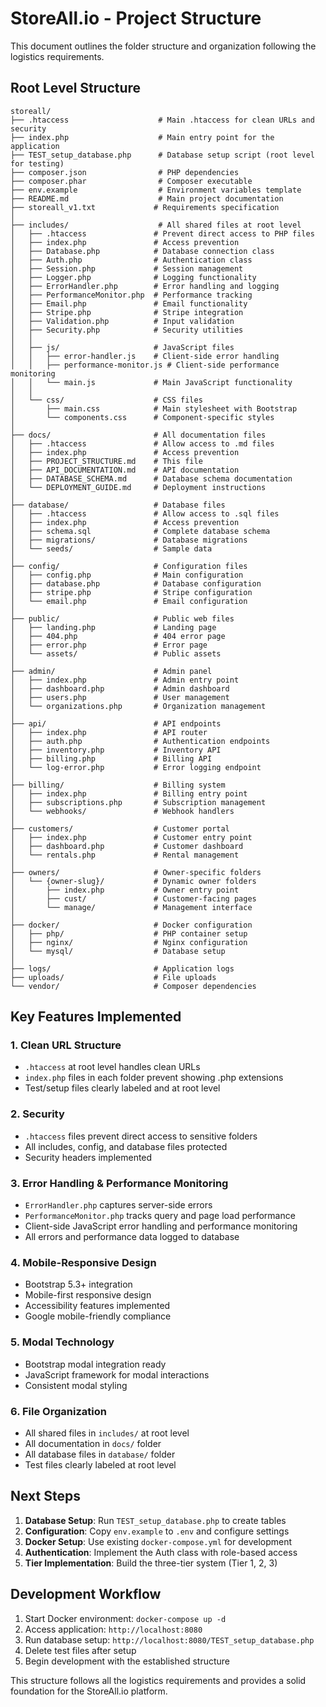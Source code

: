 # StoreAll.io - Project Structure

This document outlines the folder structure and organization following the logistics requirements.

## Root Level Structure

```
storeall/
├── .htaccess                    # Main .htaccess for clean URLs and security
├── index.php                    # Main entry point for the application
├── TEST_setup_database.php      # Database setup script (root level for testing)
├── composer.json                # PHP dependencies
├── composer.phar                # Composer executable
├── env.example                  # Environment variables template
├── README.md                    # Main project documentation
├── storeall_v1.txt             # Requirements specification
│
├── includes/                    # All shared files at root level
│   ├── .htaccess               # Prevent direct access to PHP files
│   ├── index.php               # Access prevention
│   ├── Database.php            # Database connection class
│   ├── Auth.php                # Authentication class
│   ├── Session.php             # Session management
│   ├── Logger.php              # Logging functionality
│   ├── ErrorHandler.php        # Error handling and logging
│   ├── PerformanceMonitor.php  # Performance tracking
│   ├── Email.php               # Email functionality
│   ├── Stripe.php              # Stripe integration
│   ├── Validation.php          # Input validation
│   ├── Security.php            # Security utilities
│   │
│   ├── js/                     # JavaScript files
│   │   ├── error-handler.js    # Client-side error handling
│   │   ├── performance-monitor.js # Client-side performance monitoring
│   │   └── main.js             # Main JavaScript functionality
│   │
│   └── css/                    # CSS files
│       ├── main.css            # Main stylesheet with Bootstrap
│       └── components.css      # Component-specific styles
│
├── docs/                       # All documentation files
│   ├── .htaccess               # Allow access to .md files
│   ├── index.php               # Access prevention
│   ├── PROJECT_STRUCTURE.md    # This file
│   ├── API_DOCUMENTATION.md    # API documentation
│   ├── DATABASE_SCHEMA.md      # Database schema documentation
│   └── DEPLOYMENT_GUIDE.md     # Deployment instructions
│
├── database/                   # Database files
│   ├── .htaccess               # Allow access to .sql files
│   ├── index.php               # Access prevention
│   ├── schema.sql              # Complete database schema
│   ├── migrations/             # Database migrations
│   └── seeds/                  # Sample data
│
├── config/                     # Configuration files
│   ├── config.php              # Main configuration
│   ├── database.php            # Database configuration
│   ├── stripe.php              # Stripe configuration
│   └── email.php               # Email configuration
│
├── public/                     # Public web files
│   ├── landing.php             # Landing page
│   ├── 404.php                 # 404 error page
│   ├── error.php               # Error page
│   └── assets/                 # Public assets
│
├── admin/                      # Admin panel
│   ├── index.php               # Admin entry point
│   ├── dashboard.php           # Admin dashboard
│   ├── users.php               # User management
│   └── organizations.php       # Organization management
│
├── api/                        # API endpoints
│   ├── index.php               # API router
│   ├── auth.php                # Authentication endpoints
│   ├── inventory.php           # Inventory API
│   ├── billing.php             # Billing API
│   └── log-error.php           # Error logging endpoint
│
├── billing/                    # Billing system
│   ├── index.php               # Billing entry point
│   ├── subscriptions.php       # Subscription management
│   └── webhooks/               # Webhook handlers
│
├── customers/                  # Customer portal
│   ├── index.php               # Customer entry point
│   ├── dashboard.php           # Customer dashboard
│   └── rentals.php             # Rental management
│
├── owners/                     # Owner-specific folders
│   └── {owner-slug}/           # Dynamic owner folders
│       ├── index.php           # Owner entry point
│       ├── cust/               # Customer-facing pages
│       └── manage/             # Management interface
│
├── docker/                     # Docker configuration
│   ├── php/                    # PHP container setup
│   ├── nginx/                  # Nginx configuration
│   └── mysql/                  # Database setup
│
├── logs/                       # Application logs
├── uploads/                    # File uploads
└── vendor/                     # Composer dependencies
```

## Key Features Implemented

### 1. Clean URL Structure
- `.htaccess` at root level handles clean URLs
- `index.php` files in each folder prevent showing .php extensions
- Test/setup files clearly labeled and at root level

### 2. Security
- `.htaccess` files prevent direct access to sensitive folders
- All includes, config, and database files protected
- Security headers implemented

### 3. Error Handling & Performance Monitoring
- `ErrorHandler.php` captures server-side errors
- `PerformanceMonitor.php` tracks query and page load performance
- Client-side JavaScript error handling and performance monitoring
- All errors and performance data logged to database

### 4. Mobile-Responsive Design
- Bootstrap 5.3+ integration
- Mobile-first responsive design
- Accessibility features implemented
- Google mobile-friendly compliance

### 5. Modal Technology
- Bootstrap modal integration ready
- JavaScript framework for modal interactions
- Consistent modal styling

### 6. File Organization
- All shared files in `includes/` at root level
- All documentation in `docs/` folder
- All database files in `database/` folder
- Test files clearly labeled at root level

## Next Steps

1. **Database Setup**: Run `TEST_setup_database.php` to create tables
2. **Configuration**: Copy `env.example` to `.env` and configure settings
3. **Docker Setup**: Use existing `docker-compose.yml` for development
4. **Authentication**: Implement the Auth class with role-based access
5. **Tier Implementation**: Build the three-tier system (Tier 1, 2, 3)

## Development Workflow

1. Start Docker environment: `docker-compose up -d`
2. Access application: `http://localhost:8080`
3. Run database setup: `http://localhost:8080/TEST_setup_database.php`
4. Delete test files after setup
5. Begin development with the established structure

This structure follows all the logistics requirements and provides a solid foundation for the StoreAll.io platform.




